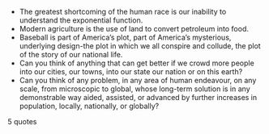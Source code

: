  - The greatest shortcoming of the human race is our inability to understand the exponential function.
 - Modern agriculture is the use of land to convert petroleum into food.
 - Baseball is part of America’s plot, part of America’s mysterious, underlying design-the plot in which we all conspire and collude, the plot of the story of our national life.
 - Can you think of anything that can get better if we crowd more people into our cities, our towns, into our state our nation or on this earth?
 - Can you think of any problem, in any area of human endeavour, on any scale, from microscopic to global, whose long-term solution is in any demonstrable way aided, assisted, or advanced by further increases in population, locally, nationally, or globally?

5 quotes
